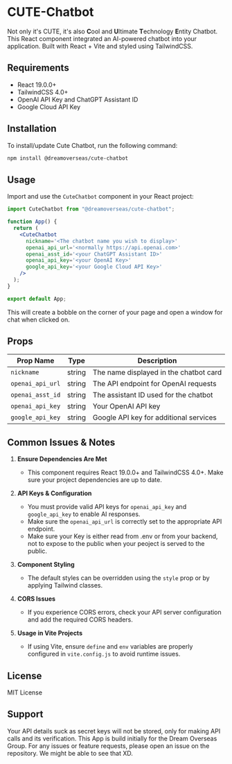# CUTE-Chatbot

Not only it's CUTE, it's also <b>C</b>ool and <b>U</b>ltimate <b>T</b>echnology <b>E</b>ntity Chatbot. <br>
This React component integrated an AI-powered chatbot into your application. Built with React + Vite and styled using TailwindCSS.

## Requirements
- React 19.0.0+
- TailwindCSS 4.0+
- OpenAI API Key and ChatGPT Assistant ID
- Google Cloud API Key

## Installation
To install/update Cute Chatbot, run the following command:

```sh
npm install @dreamoverseas/cute-chatbot
```

## Usage
Import and use the `CuteChatbot` component in your React project:

```jsx
import CuteChatbot from "@dreamoverseas/cute-chatbot";

function App() {
  return (
    <CuteChatbot
      nickname='<The chatbot name you wish to display>'
      openai_api_url='<normally https://api.openai.com>'
      openai_asst_id='<your ChatGPT Assistant ID>'
      openai_api_key='<your OpenAI Key>'
      google_api_key='<your Google Cloud API Key>'
    />
  );
}

export default App;
```
This will create a bobble on the corner of your page and open a window for chat when clicked on.

## Props
| Prop Name       | Type   | Description |
| -------------- | ------ | ----------- |
| `nickname` | string | The name displayed in the chatbot card |
| `openai_api_url` | string | The API endpoint for OpenAI requests |
| `openai_asst_id` | string | The assistant ID used for the chatbot |
| `openai_api_key` | string | Your OpenAI API key |
| `google_api_key` | string | Google API key for additional services |

## Common Issues & Notes
1. **Ensure Dependencies Are Met**
   - This component requires React 19.0.0+ and TailwindCSS 4.0+. Make sure your project dependencies are up to date.

2. **API Keys & Configuration**
   - You must provide valid API keys for `openai_api_key` and `google_api_key` to enable AI responses.
   - Make sure the `openai_api_url` is correctly set to the appropriate API endpoint.
   - Make sure your Key is either read from .env or from your backend, not to expose to the public when your peoject is served to the public.

3. **Component Styling**
   - The default styles can be overridden using the `style` prop or by applying Tailwind classes.

4. **CORS Issues**
   - If you experience CORS errors, check your API server configuration and add the required CORS headers.

5. **Usage in Vite Projects**
   - If using Vite, ensure `define` and `env` variables are properly configured in `vite.config.js` to avoid runtime issues.

## License
MIT License

## Support
Your API details suck as secret keys will not be stored, only for making API calls and its verification.
This App is build initially for the Dream Overseas Group. For any issues or feature requests, please open an issue on the repository. We might be able to see that XD.
